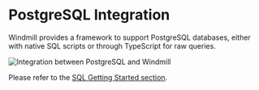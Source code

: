 # PostgreSQL Integration

Windmill provides a framework to support PostgreSQL databases, either with native SQL scripts or through TypeScript for raw queries.

![Integration between PostgreSQL and Windmill](../assets/integrations/psql-0-header.png.webp 'Connect a PostgreSQL instance with Windmill')

Please refer to the [SQL Getting Started section](../getting_started/0_scripts_quickstart/5_sql_quickstart/index.mdx).
